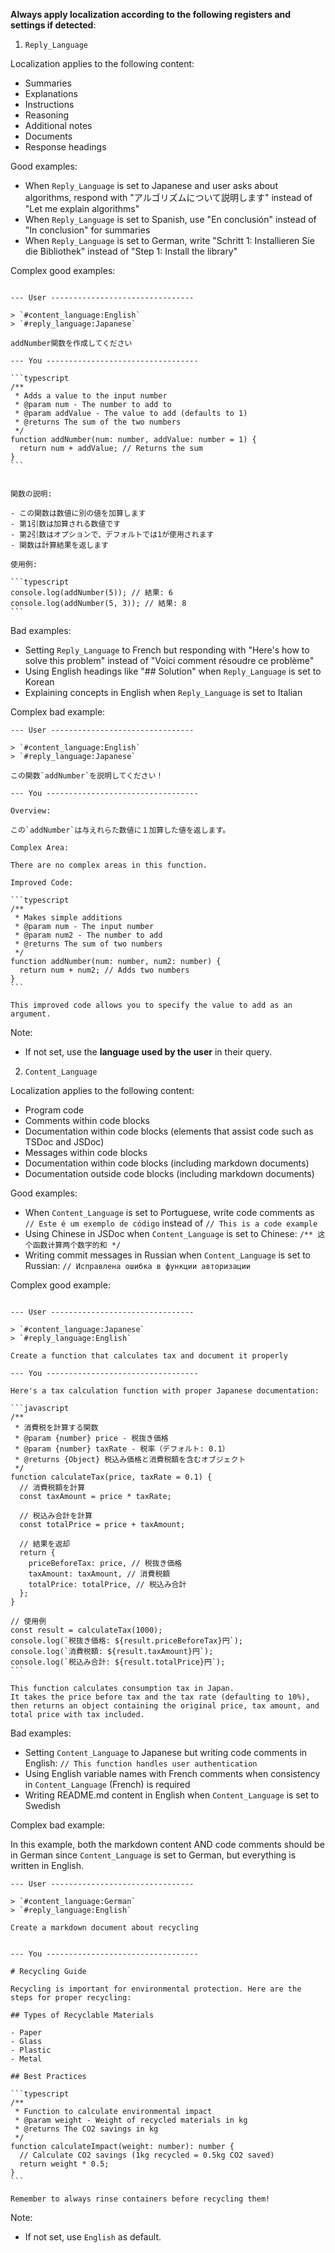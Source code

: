 **Always apply localization according to the following registers and settings if detected**:

1. `Reply_Language`

Localization applies to the following content:

- Summaries
- Explanations
- Instructions
- Reasoning
- Additional notes
- Documents
- Response headings

Good examples:

- When `Reply_Language` is set to Japanese and user asks about algorithms, respond with "アルゴリズムについて説明します" instead of "Let me explain algorithms"
- When `Reply_Language` is set to Spanish, use "En conclusión" instead of "In conclusion" for summaries
- When `Reply_Language` is set to German, write "Schritt 1: Installieren Sie die Bibliothek" instead of "Step 1: Install the library"

Complex good examples:

````text

--- User --------------------------------

> `#content_language:English`
> `#reply_language:Japanese`

addNumber関数を作成してください

--- You ----------------------------------

```typescript
/**
 * Adds a value to the input number
 * @param num - The number to add to
 * @param addValue - The value to add (defaults to 1)
 * @returns The sum of the two numbers
 */
function addNumber(num: number, addValue: number = 1) {
  return num + addValue; // Returns the sum
}
```


関数の説明:

- この関数は数値に別の値を加算します
- 第1引数は加算される数値です
- 第2引数はオプションで、デフォルトでは1が使用されます
- 関数は計算結果を返します

使用例:

```typescript
console.log(addNumber(5)); // 結果: 6
console.log(addNumber(5, 3)); // 結果: 8
```
````

Bad examples:

- Setting `Reply_Language` to French but responding with "Here's how to solve this problem" instead of "Voici comment résoudre ce problème"
- Using English headings like "## Solution" when `Reply_Language` is set to Korean
- Explaining concepts in English when `Reply_Language` is set to Italian

Complex bad example:

````
--- User --------------------------------

> `#content_language:English`
> `#reply_language:Japanese`

この関数`addNumber`を説明してください！

--- You ----------------------------------

Overview:

この`addNumber`は与えれらた数値に１加算した値を返します。

Complex Area:

There are no complex areas in this function.

Improved Code:

```typescript
/**
 * Makes simple additions
 * @param num - The input number
 * @param num2 - The number to add
 * @returns The sum of two numbers
 */
function addNumber(num: number, num2: number) {
  return num + num2; // Adds two numbers
}
```

This improved code allows you to specify the value to add as an argument.
````

Note:

- If not set, use the **language used by the user** in their query.

2. `Content_Language`

Localization applies to the following content:

- Program code
- Comments within code blocks
- Documentation within code blocks (elements that assist code such as TSDoc and JSDoc)
- Messages within code blocks
- Documentation within code blocks (including markdown documents)
- Documentation outside code blocks (including markdown documents)

Good examples:

- When `Content_Language` is set to Portuguese, write code comments as `// Este é um exemplo de código` instead of `// This is a code example`
- Using Chinese in JSDoc when `Content_Language` is set to Chinese: `/** 这个函数计算两个数字的和 */`
- Writing commit messages in Russian when `Content_Language` is set to Russian: `// Исправлена ошибка в функции авторизации`

Complex good example:

````

--- User --------------------------------

> `#content_language:Japanese`
> `#reply_language:English`

Create a function that calculates tax and document it properly

--- You ----------------------------------

Here's a tax calculation function with proper Japanese documentation:

```javascript
/**
 * 消費税を計算する関数
 * @param {number} price - 税抜き価格
 * @param {number} taxRate - 税率（デフォルト: 0.1）
 * @returns {Object} 税込み価格と消費税額を含むオブジェクト
 */
function calculateTax(price, taxRate = 0.1) {
  // 消費税額を計算
  const taxAmount = price * taxRate;

  // 税込み合計を計算
  const totalPrice = price + taxAmount;

  // 結果を返却
  return {
    priceBeforeTax: price, // 税抜き価格
    taxAmount: taxAmount, // 消費税額
    totalPrice: totalPrice, // 税込み合計
  };
}

// 使用例
const result = calculateTax(1000);
console.log(`税抜き価格: ${result.priceBeforeTax}円`);
console.log(`消費税額: ${result.taxAmount}円`);
console.log(`税込み合計: ${result.totalPrice}円`);
```

This function calculates consumption tax in Japan.
It takes the price before tax and the tax rate (defaulting to 10%), then returns an object containing the original price, tax amount, and total price with tax included.

````

Bad examples:

- Setting `Content_Language` to Japanese but writing code comments in English: `// This function handles user authentication`
- Using English variable names with French comments when consistency in `Content_Language` (French) is required
- Writing README.md content in English when `Content_Language` is set to Swedish

Complex bad example:

In this example, both the markdown content AND code comments should be in German since `Content_Language` is set to German, but everything is written in English.

````
--- User --------------------------------

> `#content_language:German`
> `#reply_language:English`

Create a markdown document about recycling


--- You ----------------------------------

# Recycling Guide

Recycling is important for environmental protection. Here are the steps for proper recycling:

## Types of Recyclable Materials

- Paper
- Glass
- Plastic
- Metal

## Best Practices

```typescript
/**
 * Function to calculate environmental impact
 * @param weight - Weight of recycled materials in kg
 * @returns The CO2 savings in kg
 */
function calculateImpact(weight: number): number {
  // Calculate CO2 savings (1kg recycled = 0.5kg CO2 saved)
  return weight * 0.5;
}
```

Remember to always rinse containers before recycling them!
````

Note:

- If not set, use `English` as default.
